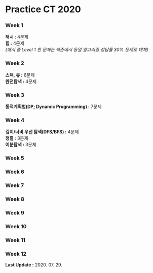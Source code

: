 # Practice CT 2020  

### Week 1
**해시 :** 4문제  
**힙 :** 4문제  
*(해시 중 Level 1 한 문제는 백준에서 동일 알고리즘 정답률 30% 문제로 대체)*
### Week 2
**스택, 큐 :** 6문제  
**완전탐색 :** 4문제
### Week 3
**동적계획법(DP; Dynamic Programming) :** 7문제
### Week 4
**깊이/너비 우선 탐색(DFS/BFS) :** 4문제  
**정렬 :** 3문제  
**이분탐색 :** 3문제
### Week 5
### Week 6
### Week 7
### Week 8
### Week 9
### Week 10
### Week 11
### Week 12


**Last Update :** 2020. 07. 29.
